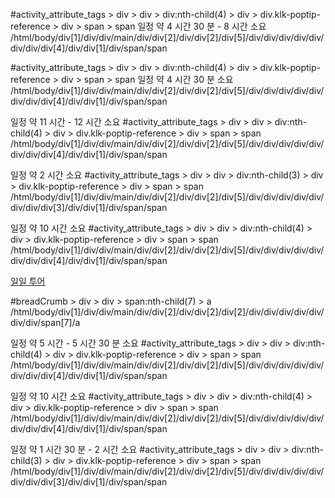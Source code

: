 #activity_attribute_tags > div > div > div:nth-child(4) > div > div.klk-poptip-reference > div > span > span
<span class="js-tag-content-node" data-v-49264ab5="">일정 약 4 시간  30 분  - 8 시간  소요</span>
/html/body/div[1]/div/div/main/div/div[2]/div/div[2]/div[5]/div/div/div/div/div/div/div/div[4]/div/div[1]/div/span/span

#activity_attribute_tags > div > div > div:nth-child(4) > div > div.klk-poptip-reference > div > span > span
<span class="js-tag-content-node" data-v-49264ab5="">일정 약 4 시간  30 분  소요</span>
/html/body/div[1]/div/div/main/div/div[2]/div/div[2]/div[5]/div/div/div/div/div/div/div/div[4]/div/div[1]/div/span/span

<span class="js-tag-content-node" data-v-49264ab5="">일정 약 11 시간  - 12 시간  소요</span>
#activity_attribute_tags > div > div > div:nth-child(4) > div > div.klk-poptip-reference > div > span > span
/html/body/div[1]/div/div/main/div/div[2]/div/div[2]/div[5]/div/div/div/div/div/div/div/div[4]/div/div[1]/div/span/span

<span class="js-tag-content-node" data-v-49264ab5="">일정 약 2 시간  소요</span>
#activity_attribute_tags > div > div > div:nth-child(3) > div > div.klk-poptip-reference > div > span > span
/html/body/div[1]/div/div/main/div/div[2]/div/div[2]/div[5]/div/div/div/div/div/div/div/div[3]/div/div[1]/div/span/span

<span class="js-tag-content-node" data-v-49264ab5="">일정 약 10 시간  소요</span>
#activity_attribute_tags > div > div > div:nth-child(4) > div > div.klk-poptip-reference > div > span > span
/html/body/div[1]/div/div/main/div/div[2]/div/div[2]/div[5]/div/div/div/div/div/div/div/div[4]/div/div[1]/div/span/span

<a href="/ko/experiences/list/miyazu-day-trips/c15105-cate10/" class="klk-breadcrumb-item-inner" style="color:;">
      일일 투어
    </a>

#breadCrumb > div > div > span:nth-child(7) > a
/html/body/div[1]/div/div/main/div/div[2]/div/div[2]/div[2]/div/div/div/div/div/div/div/span[7]/a

<span class="js-tag-content-node" data-v-49264ab5="">일정 약 5 시간  - 5 시간  30 분  소요</span>
#activity_attribute_tags > div > div > div:nth-child(4) > div > div.klk-poptip-reference > div > span > span
/html/body/div[1]/div/div/main/div/div[2]/div/div[2]/div[5]/div/div/div/div/div/div/div/div[4]/div/div[1]/div/span/span

<span class="js-tag-content-node" data-v-49264ab5="">일정 약 10 시간  소요</span>
#activity_attribute_tags > div > div > div:nth-child(4) > div > div.klk-poptip-reference > div > span > span
/html/body/div[1]/div/div/main/div/div[2]/div/div[2]/div[5]/div/div/div/div/div/div/div/div[4]/div/div[1]/div/span/span

<span class="js-tag-content-node" data-v-49264ab5="">일정 약 1 시간  30 분  - 2 시간  소요</span>
#activity_attribute_tags > div > div > div:nth-child(3) > div > div.klk-poptip-reference > div > span > span
/html/body/div[1]/div/div/main/div/div[2]/div/div[2]/div[5]/div/div/div/div/div/div/div/div[3]/div/div[1]/div/span/span

